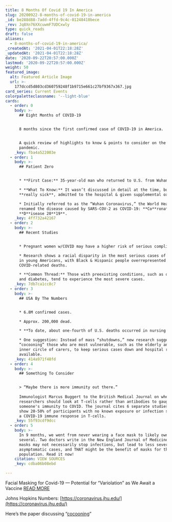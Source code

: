 ```yaml
---
title: 8 Months Of Covid 19 In America
slug: 20200922-8-months-of-covid-19-in-america
_id: be288d88-7add-4ffd-9c4c-01248410bece
_rev: Jq8Xn76XXcuwmF7UDCxwly
type: quick_reads
draft: false
aliases:
  - 8-months-of-covid-19-in-america/
_createdAt: '2021-04-01T22:18:28Z'
_updatedAt: '2021-04-01T22:18:28Z'
date: '2020-09-22T20:57:00.000Z'
lastmod: '2020-09-22T20:57:00.000Z'
weight: 50
featured_image:
  alt: Featured Article Image
  url: >-
    177dccd5d803cd360759248f1b9715e661c27bf9367x367.jpg
card_series: Current Events
colorpaletteclassname: '--light-blue'
cards:
  - order: 0
    body: >-
      ## Eight Months of COVID-19


      8 months since the first confirmed case of COVID-19 in America.


      A quick review of highlights to know & points to consider on the global
      pandemic.
    _key: fba4a522003e
  - order: 1
    body: >-
      ## Patient Zero


      * **First Case:** 35-year-old man who returned to U.S. from Wuhan, China.

      * **What To Know:** It wasn’t discussed in detail at the time, but he was
      **really sick**, admitted to the hospital & given supplemental oxygen.

      * Initially referred to as the “Wuhan Coronavirus,” the World Health Org.
      renamed the disease caused by SARS-COV-2 as COVID-19: **Co**rona**vi**rus
      **D**isease 20**19**.
    _key: 4ff732a42167
  - order: 2
    body: >-
      ## Recent Studies


      * Pregnant women w/COVID may have a higher risk of serious complications.

      * Research shows a racial disparity in the most serious cases of COVID-19
      in young Americans, with Black & Hispanic people overrepresented in
      COVID-related deaths.

      * **Common Thread:** Those with preexisting conditions, such as obesity
      and diabetes, tend to experience the most severe cases.
    _key: 7db7ca1cc8c7
  - order: 3
    body: >-
      ## USA By The Numbers


      * 6.8M confirmed cases.

      * Approx. 200,000 dead.

      * **To date, about one-fourth of U.S. deaths occurred in nursing homes.**

      * One suggestion: Instead of mass “shutdowns,” new research suggests
      “cocooning” those who are most vulnerable, such as the elderly and their
      inner circle of carers, to keep serious cases down and hospital resources
      available.
    _key: 414a971f48fd
  - order: 4
    body: >-
      ## Something To Consider


      > “Maybe there is more immunity out there.”  
        
      Immunologist Marcus Buggert to the British Medical Journal on whether
      researchers should look at T-cells rather than antibodies to gauge
      someone's immunity to COVID. The journal cites 6 separate studies that
      show 20-50% of participants with no known exposure or infection still have
      a COVID-19 immune response in T-cells.
    _key: 55f93cdf9dcc
  - order: 5
    body: >-
      In 9 months, we went from never wearing a face mask to likely owning
      several. Two doctors write in the New England Journal of Medicine that
      masks may not necessarily stop infections, but lead to less severe/more
      asymptomatic cases, and THAT might be the benefit of masks for the general
      population. Read it now!
    citation: VIEW SOURCES
    _key: cdba06b08ebd

---
```

Facial Masking for Covid-19 — Potential for “Variolation” as We Await a Vaccine [READ MORE](https://www.nejm.org/doi/full/10.1056/NEJMp2026913?query=featured_home)

Johns Hopkins Numbers: [https://coronavirus.jhu.edu/](https://coronavirus.jhu.edu/)

Here’s the paper discussing “[cocooning](https://wwwnc.cdc.gov/eid/article/26/12/20-1930_article?ACSTrackingID=USCDC_333-DM38668&ACSTrackingLabel=Latest%20Expedited%20Articles%20-%20Emerging%20Infectious%20Diseases%20Journal%20-%20September%2021%2C%202020&deliveryName=USCDC_333-DM38668)”